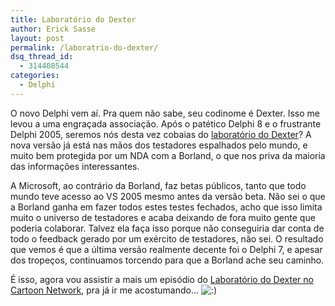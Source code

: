 ```yaml
---
title: Laboratório do Dexter
author: Erick Sasse
layout: post
permalink: /laboratrio-do-dexter/
dsq_thread_id:
  - 314408544
categories:
  - Delphi
---
```

O novo Delphi vem a&iacute;. Pra quem n&atilde;o sabe, seu codinome &eacute; Dexter. Isso me levou a uma engra&ccedil;ada associa&ccedil;&atilde;o. Ap&oacute;s o pat&eacute;tico Delphi 8 e o frustrante Delphi 2005, seremos n&oacute;s desta vez cobaias do [laborat&oacute;rio do Dexter][1]? A nova vers&atilde;o j&aacute; est&aacute; nas m&atilde;os dos testadores espalhados pelo mundo, e muito bem protegida por um NDA com a Borland, o que nos priva da maioria das informa&ccedil;&otilde;es interessantes.

A Microsoft, ao contr&aacute;rio da Borland, faz betas p&uacute;blicos, tanto que todo mundo teve acesso ao VS 2005 mesmo antes da vers&atilde;o beta. N&atilde;o sei o que a Borland ganha em fazer todos estes testes fechados, acho que isso limita muito o universo de testadores e acaba deixando de fora muito gente que poderia colaborar. Talvez ela fa&ccedil;a isso porque n&atilde;o conseguiria dar conta de todo o feedback gerado por um ex&eacute;rcito de testadores, n&atilde;o sei. O resultado que vemos &eacute; que a &uacute;ltima vers&atilde;o realmente decente foi o Delphi 7, e apesar dos trope&ccedil;os, continuamos torcendo para que a Borland ache seu caminho.

&Eacute; isso, agora vou assistir a mais um epis&oacute;dio do [Laborat&oacute;rio do Dexter no Cartoon Network][1], pra j&aacute; ir me acostumando&#8230; <img src="http://www.ericksasse.com.br/wp-includes/images/smilies/icon_smile.gif" alt=":)" class="wp-smiley" />

 [1]: http://www.cartoonnetwork.com.br/tv_shows/dexter/index.html